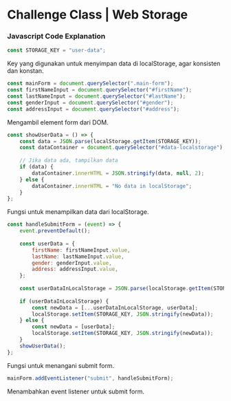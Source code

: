# Challenge Class | Web Storage

### Javascript Code Explanation
```js
const STORAGE_KEY = "user-data";
```
Key yang digunakan untuk menyimpan data di localStorage, agar konsisten dan konstan.

```js
const mainForm = document.querySelector(".main-form");
const firstNameInput = document.querySelector("#firstName");
const lastNameInput = document.querySelector("#lastName");
const genderInput = document.querySelector("#gender");
const addressInput = document.querySelector("#address");
```
Mengambil element form dari DOM.

```js
const showUserData = () => {
    const data = JSON.parse(localStorage.getItem(STORAGE_KEY));
    const dataContainer = document.querySelector("#data-localstorage");
    
    // Jika data ada, tampilkan data
    if (data) {
        dataContainer.innerHTML = JSON.stringify(data, null, 2);
    } else {
        dataContainer.innerHTML = "No data in localStorage";
    }
};
```
Fungsi untuk menampilkan data dari localStorage.

```js
const handleSubmitForm = (event) => {
    event.preventDefault();
        
    const userData = {
        firstName: firstNameInput.value,
        lastName: lastNameInput.value,
        gender: genderInput.value,
        address: addressInput.value,
    };
        
    const userDataInLocalStorage = JSON.parse(localStorage.getItem(STORAGE_KEY));
        
    if (userDataInLocalStorage) {
        const newData = [...userDataInLocalStorage, userData];
        localStorage.setItem(STORAGE_KEY, JSON.stringify(newData));
    } else {
        const newData = [userData];
        localStorage.setItem(STORAGE_KEY, JSON.stringify(newData));
    }
    showUserData();
};
```
Fungsi untuk menangani submit form.

```js
mainForm.addEventListener("submit", handleSubmitForm);
```
Menambahkan event listener untuk submit form.